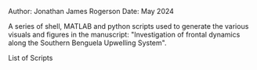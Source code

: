 Author: Jonathan James Rogerson
Date:   May 2024

A series of shell, MATLAB and python scripts used to generate the various visuals and figures in the manuscript: "Investigation of frontal dynamics along the Southern Benguela Upwelling System".

List of Scripts

